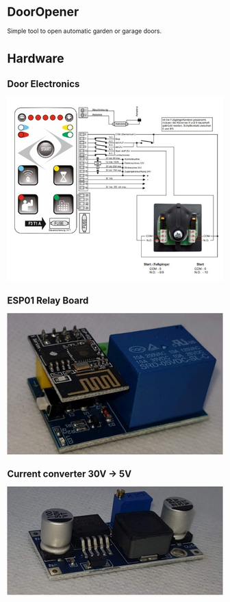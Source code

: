 # DoorOpener
Simple tool to open automatic garden or garage doors.

# Hardware
## Door Electronics
<img src="./img/ConnectionPlanDoorControl.jpg">

## ESP01 Relay Board
<img src="./img/ESP01RelaisModul-PerspectiveRight.jpg">

## Current converter 30V -> 5V
<img src="./img/20230918_222432.jpg">


